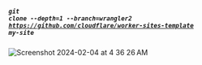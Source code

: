 ##### <code>git clone --depth=1 --branch=wrangler2 https://github.com/cloudflare/worker-sites-template my-site</code>
![Screenshot 2024-02-04 at 4 36 26 AM](https://github.com/sudo-self/wrangler/assets/119916323/3760d78f-5a33-4893-a2b9-9bbcbb6e42f1)
